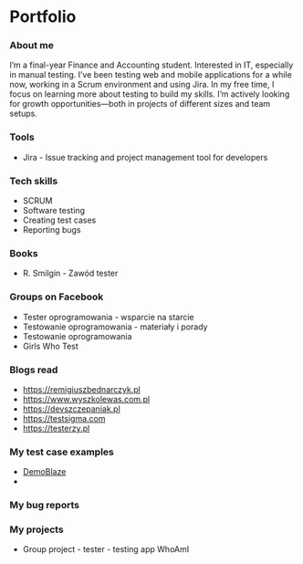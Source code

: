 # Portfolio

### About me

I’m a final-year Finance and Accounting student. Interested in IT, especially in manual testing. I’ve been testing web and mobile applications for a while now, working in a Scrum environment and using Jira. In my free time, I focus on learning more about testing to build my skills. I’m actively looking for growth opportunities—both in projects of different sizes and team setups.

### Tools

- Jira - Issue tracking and project management tool for developers

### Tech skills

- SCRUM
- Software testing
- Creating test cases
- Reporting bugs

### Books

- R. Smilgin - Zawód tester

### Groups on Facebook

- Tester oprogramowania - wsparcie na starcie
- Testowanie oprogramowania - materiały i porady
- Testowanie oprogramowania
- Girls Who Test
  
### Blogs read

- https://remigiuszbednarczyk.pl
- https://www.wyszkolewas.com.pl
- https://devszczepaniak.pl
- https://testsigma.com
- https://testerzy.pl

### My test case examples

- [DemoBlaze](https://github.com/kazmierskan/kazmierskan/tree/main/DemoBlaze)
- 
### My bug reports

### My projects

- Group project - tester - testing app WhoAmI

